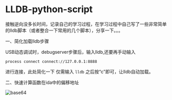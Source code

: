 # LLDB-python-script

接触逆向没多长时间，记录自己的学习过程，在学习过程中自己写了一些非常简单的lldb脚本（或者整合一下常用的几个脚本），分享一下。。。



一、简化加载lldb步骤

USB动态调试时，debugserver步骤后，输入lldb,还要再手动输入

```process connect connect://127.0.0.1:8888```

进行连接，此处简化一下
仅需输入
```lldb```
之后按“c”即可，让lldb自动加载。




二、快速计算函数在ida中的偏移地址

![base64](https://user-images.githubusercontent.com/50468890/174735928-e9d735bc-cdb5-4033-b3a8-0cb3ae33522d.png)

